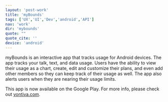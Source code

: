 ```yaml
---
layout: 'post-work'
title: 'myBounds'
tags: ['UX','UI','Dev','android','API']
nav: 'work'
dir: 'mybounds'
quote: ""
quote_cite: ''
device: 'android'
---
```

<p>myBounds is an interactive app that tracks usage for Android devices. The app tracks your talk, text, and data usage. Users have the ability to view their usage as a chart, create, edit and customize their plans, and even add other members so they can keep track of their usage as well. The app also alerts users when they are nearing their usage limits.</p>
<p>This app is now available on the Google Play. For more info, please check out <a href="http://www.vontiva.com" target="_blank">vontiva.com</a>.</p>